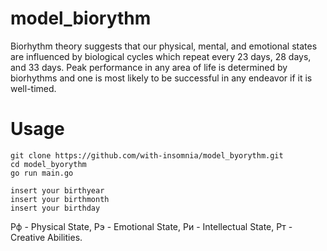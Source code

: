 # model_biorythm
Biorhythm theory suggests that our physical, mental, and emotional states are influenced by biological cycles which repeat every 23 days, 28 days, and 33 days. Peak performance in any area of life is determined by biorhythms and one is most likely to be successful in any endeavor if it is well-timed.

# Usage 
```
git clone https://github.com/with-insomnia/model_byorythm.git
cd model_byorythm
go run main.go

insert your birthyear
insert your birthmonth
insert your birthday
```

Рф - Physical State, Рэ -  Emotional State, Ри -  Intellectual State, Рт - Creative Abilities.

